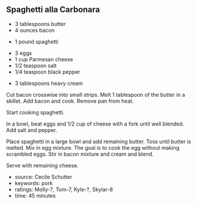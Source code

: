 Spaghetti alla Carbonara
------------------------

- 3 tablespoons butter
- 4 ounces bacon
<!-- -->
- 1 pound spaghetti
<!-- -->
- 3 eggs
- 1 cup Parmesan cheese
- 1/2 teaspoon salt
- 1/4 teaspoon black pepper
<!-- -->
- 3 tablespoons heavy cream

Cut bacon crosswise into small strips.  Melt 1 tablespoon of the
butter in a skillet.  Add bacon and cook.  Remove pan from heat.

Start cooking spaghetti.

In a bowl, beat eggs and 1/2 cup of cheese with a fork until well
blended.  Add salt and pepper.

Place spaghetti in a large bowl and add remaining butter.  Toss until
butter is melted.  Mix in egg mixture.  The goal is to cook the egg
without making scrambled eggs.  Stir in bacon mixture and cream and
blend.

Serve with remaining cheese.

- source: Cecile Schutter
- keywords: pork
- ratings: Molly-?, Tom-7, Kyle-?, Skylar-8
- time: 45 minutes
